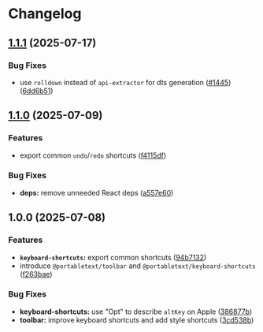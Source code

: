 # Changelog

## [1.1.1](https://github.com/portabletext/editor/compare/keyboard-shortcuts-v1.1.0...keyboard-shortcuts-v1.1.1) (2025-07-17)


### Bug Fixes

* use `rolldown` instead of `api-extractor` for dts generation ([#1445](https://github.com/portabletext/editor/issues/1445)) ([6dd6b51](https://github.com/portabletext/editor/commit/6dd6b51729b53479e9dd16fedbc8fc9bda73e6c1))

## [1.1.0](https://github.com/portabletext/editor/compare/keyboard-shortcuts-v1.0.0...keyboard-shortcuts-v1.1.0) (2025-07-09)


### Features

* export common `undo`/`redo` shortcuts ([f4115df](https://github.com/portabletext/editor/commit/f4115df8374e1d99066739483d5c5b6ab93f2b82))


### Bug Fixes

* **deps:** remove unneeded React deps ([a557e60](https://github.com/portabletext/editor/commit/a557e6006ccde8a2a3fb162ca970600abf11792a))

## 1.0.0 (2025-07-08)


### Features

* **`keyboard-shortcuts`:** export common shortcuts ([94b7132](https://github.com/portabletext/editor/commit/94b71321b03894bfe57f6bf7ca028e61dd1eb2b2))
* introduce `@portabletext/toolbar` and `@portabletext/keyboard-shortcuts` ([f263bae](https://github.com/portabletext/editor/commit/f263bae16a659b52a18bb8e0ec8b600e30756330))


### Bug Fixes

* **keyboard-shortcuts:** use "Opt" to describe `altKey` on Apple ([386877b](https://github.com/portabletext/editor/commit/386877be24fcf94375163b90fcdd21b4ead4e7d2))
* **toolbar:** improve keyboard shortcuts and add style shortcuts ([3cd538b](https://github.com/portabletext/editor/commit/3cd538b57ac48601fd5e8883584396adc047777f))
